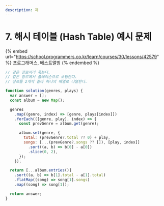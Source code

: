 ```yaml
---
description: 제
---
```


# 7. 해시 테이블 (Hash Table) 예시 문제

{% embed url="https://school.programmers.co.kr/learn/courses/30/lessons/42579" %}
프로그래머스, 베스트앨범
{% endembed %}

```javascript
// 같은 장르끼리 묶는다.
// 같은 장르에서 플레이순으로 소팅한다.
// 장르를 2개씩 잘라 하나의 배열로 나열한다.

function solution(genres, plays) {
  var answer = [];
  const album = new Map();

  genres
    .map((genre, index) => [genre, plays[index]])
    .forEach(([genre, play], index) => {
      const prevGenre = album.get(genre);

      album.set(genre, {
        total: (prevGenre?.total ?? 0) + play,
        songs: [...(prevGenre?.songs ?? []), [play, index]]
          .sort((a, b) => b[0] - a[0])
          .slice(0, 2),
      });
    });

  return [...album.entries()]
    .sort((a, b) => b[1].total - a[1].total)
    .flatMap((song) => song[1].songs)
    .map((song) => song[1]);

  return answer;
}
```
